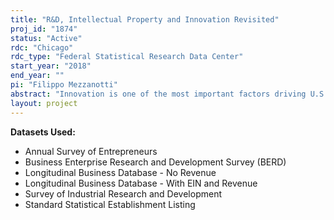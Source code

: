 ```yaml
---
title: "R&D, Intellectual Property and Innovation Revisited"
proj_id: "1874"
status: "Active"
rdc: "Chicago"
rdc_type: "Federal Statistical Research Data Center"
start_year: "2018"
end_year: ""
pi: "Filippo Mezzanotti"
abstract: "Innovation is one of the most important factors driving U.S. economic growth. While a large literature uses patents to measure innovation outcomes, relatively few studies consider the decision to patent, or how that decision interacts with other dimensions of business strategy, including R&D investment. Overall, the purpose of this study is to investigate the link between innovation, intellectual property, and firm economic conditions. This research will use data from the Business R&D and Innovation Survey, along with a newly created firm-level link between the Standard Statistical Establishment List, the Longitudinal Business Database, and the U.S. Patent and Trademark Office’s data on issued patents, to study the links between innovation and intellectual property. The first part of this project is to understand the interaction between R&D investment decisions and the strategies used by firms to protect intellectual property. This initial descriptive study will be followed by two sets of analyses that will specifically focus on the main economic forces shaping firms’ decisions in innovation. First, we will examine the role of the risks connected with patent litigation in shaping the incentive to patent and innovate. Second, we will examine the role of large credit shocks and how they shape investment in R&D across different dimensions. Overall, this project is designed to better understand the nature of firm innovation and to explore the strategies that firms use to protect their intellectual property."
layout: project
---
```


**Datasets Used:**

  - Annual Survey of Entrepreneurs 
  - Business Enterprise Research and Development Survey (BERD) 
  - Longitudinal Business Database - No Revenue 
  - Longitudinal Business Database - With EIN and Revenue 
  - Survey of Industrial Research and Development 
  - Standard Statistical Establishment Listing 

